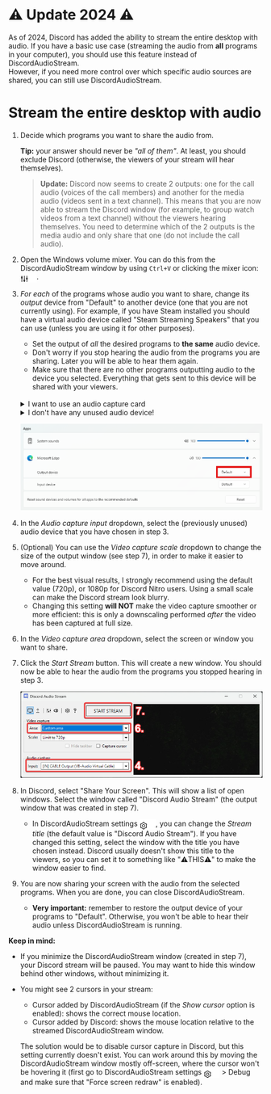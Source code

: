 # ⚠️ Update 2024 ⚠️

As of 2024, Discord has added the ability to stream the entire desktop with audio. If you have a basic use case (streaming the audio from **all** programs in your computer), you should use this feature instead of DiscordAudioStream.  
However, if you need more control over which specific audio sources are shared, you can still use DiscordAudioStream.

# Stream the entire desktop with audio

1. Decide which programs you want to share the audio from.

    **Tip:** your answer should never be *"all of them"*. At least, you should exclude Discord (otherwise, the viewers of your stream will hear themselves).
    
    > **Update:** Discord now seems to create 2 outputs: one for the call audio (voices of the call members) and another for the media audio (videos sent in a text channel). This means that you are now able to stream the Discord window (for example, to group watch videos from a text channel) without the viewers hearing themselves. You need to determine which of the 2 outputs is the media audio and only share that one (do not include the call audio).
    
2. Open the Windows volume mixer. You can do this from the DiscordAudioStream window by using `Ctrl+V` or clicking the mixer icon: [<img src="img/mixer-light.png" align="top"></img>](#gh-light-mode-only)[<img src="img/mixer-dark.png" align="top"></img>](#gh-dark-mode-only).

3. *For each* of the programs whose audio you want to share, change its *output* device from "Default" to another device (one that you are not currently using). For example, if you have Steam installed you should have a virtual audio device called "Steam Streaming Speakers" that you can use (unless you are using it for other purposes).

    - Set the output of *all* the desired programs to **the same** audio device.
    - Don't worry if you stop hearing the audio from the programs you are sharing. Later you will be able to hear them again.
    - Make sure that there are no other programs outputting audio to the device you selected. Everything that gets sent to this device will be shared with your viewers.

    <br>
    <details>
    <summary>I want to use an audio capture card</summary>

    Capture cards and microphones are audio input devices, but DiscordAudioStream only shows output devices by default. Open DiscordAudioStream settings [<img src="img/settings-light.png" align="top"></img>](#gh-light-mode-only)[<img src="img/settings-dark.png" align="top"></img>](#gh-dark-mode-only) > Debug and enable "Show audio input devices". You should now see your capture cards and microphones in the audio capture dropdown (input devices have the `[IN]` prefix).  
    Keep in mind that Discord already shares your microphone when you enter a call, so you don't need to capture it in DiscordAudioStream.

    </details>
    <details>
    <summary>I don't have any unused audio device!</summary>

    You can use [VB-CABLE](https://vb-audio.com/Cable/), which creates 2 virtual audio devices: `CABLE Input` (virtual output device) and `CABLE Output` (virtual microphone). Set the output of the programs you want to capture to `CABLE Input` and try to capture `CABLE Input (VB-Audio Virtual Cable)` in DiscordAudioStream (see step 4 below).  
    When you start capturing the audio in step 7, you may encounter an error. If this happens, you will need to open DiscordAudioStream settings [<img src="img/settings-light.png" align="top"></img>](#gh-light-mode-only)[<img src="img/settings-dark.png" align="top"></img>](#gh-dark-mode-only) > Debug and enable "Show audio input devices". Go back to the audio capture dropdown and capture `[IN] CABLE Output (VB-Audio Virtual Cable)` instead.

    </details>
    
    ![Change audio device in volume mixer](img/audio-device.png)

4. In the *Audio capture input* dropdown, select the (previously unused) audio device that you have chosen in step 3.

5. (Optional) You can use the *Video capture scale* dropdown to change the size of the output window (see step 7), in order to make it easier to move around.
   - For the best visual results, I strongly recommend using the default value (720p), or 1080p for Discord Nitro users. Using a small scale can make the Discord stream look blurry.
   - Changing this setting **will NOT** make the video capture smoother or more efficient: this is only a downscaling performed *after* the video has been captured at full size.

6. In the *Video capture area* dropdown, select the screen or window you want to share.

7. Click the *Start Stream* button. This will create a new window. You should now be able to hear the audio from the programs you stopped hearing in step 3.

   ![Video and audio dropdowns](img/dropdowns.png)

8. In Discord, select "Share Your Screen". This will show a list of open windows. Select the window called "Discord Audio Stream" (the output window that was created in step 7).

    - In DiscordAudioStream settings [<img src="img/settings-light.png" align="top"></img>](#gh-light-mode-only)[<img src="img/settings-dark.png" align="top"></img>](#gh-dark-mode-only), you can change the *Stream title* (the default value is "Discord Audio Stream"). If you have changed this setting, select the window with the title you have chosen instead. Discord usually doesn't show this title to the viewers, so you can set it to something like "⚠️THIS⚠️" to make the window easier to find.

9. You are now sharing your screen with the audio from the selected programs. When you are done, you can close DiscordAudioStream.

    - **Very important:** remember to restore the output device of your programs to "Default". Otherwise, you won't be able to hear their audio unless DiscordAudioStream is running.

**Keep in mind:**
   
- If you minimize the DiscordAudioStream window (created in step 7), your Discord stream will be paused. You may want to hide this window behind other windows, without minimizing it.

- You might see 2 cursors in your stream:
  - Cursor added by DiscordAudioStream (if the *Show cursor* option is enabled): shows the correct mouse location.
  - Cursor added by Discord: shows the mouse location relative to the streamed DiscordAudioStream window.

  The solution would be to disable cursor capture in Discord, but this setting currently doesn't exist. You can work around this by moving the DiscordAudioStream window mostly off-screen, where the cursor won't be hovering it (first go to DiscordAudioStream settings [<img src="img/settings-light.png" align="top"></img>](#gh-light-mode-only)[<img src="img/settings-dark.png" align="top"></img>](#gh-dark-mode-only) > Debug and make sure that "Force screen redraw" is enabled).

